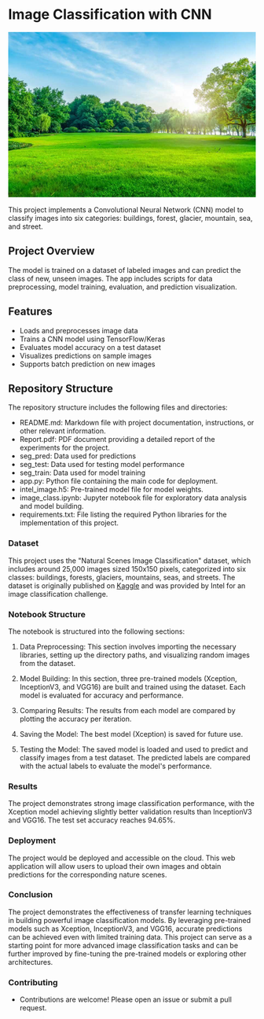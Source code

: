 # Image Classification with CNN

![Nature Scene](Colours-of-Nature-1.jpg)

This project implements a Convolutional Neural Network (CNN) model to classify images into six categories: buildings, forest, glacier, mountain, sea, and street.


## Project Overview


The model is trained on a dataset of labeled images and can predict the class of new, unseen images. The app includes scripts for data preprocessing, model training, evaluation, and prediction visualization.


## Features


- Loads and preprocesses image data
- Trains a CNN model using TensorFlow/Keras
- Evaluates model accuracy on a test dataset
- Visualizes predictions on sample images
- Supports batch prediction on new images


## Repository Structure
The repository structure includes the following files and directories:

- README.md: Markdown file with project documentation, instructions, or other relevant information.
- Report.pdf: PDF document providing a detailed report of the experiments for the project.
- seg_pred: Data used for predictions
- seg_test: Data used for testing model performance
- seg_train: Data used for model training
- app.py: Python file containing the main code for deployment.
- intel_image.h5: Pre-trained model file for model weights.
- image_class.ipynb: Jupyter notebook file for exploratory data analysis and model building.
- requirements.txt: File listing the required Python libraries for the implementation of this project.


### Dataset
This project uses the "Natural Scenes Image Classification" dataset, which includes around 25,000 images sized 150x150 pixels, categorized into six classes: buildings, forests, glaciers, mountains, seas, and streets.
The dataset is originally published on [Kaggle](https://www.kaggle.com/datasets/puneet6060/intel-image-classification) and was provided by Intel for an image classification challenge.


### Notebook Structure
The notebook is structured into the following sections:

1. Data Preprocessing: This section involves importing the necessary libraries, setting up the directory paths, and visualizing random images from the dataset.

2. Model Building: In this section, three pre-trained models (Xception, InceptionV3, and VGG16) are built and trained using the dataset. Each model is evaluated for accuracy and performance.

3. Comparing Results: The results from each model are compared by plotting the accuracy per iteration.

4. Saving the Model: The best model (Xception) is saved for future use.

5. Testing the Model: The saved model is loaded and used to predict and classify images from a test dataset. The predicted labels are compared with the actual labels to evaluate the model's performance.


### Results
The project demonstrates strong image classification performance, with the Xception model achieving slightly better validation results than InceptionV3 and VGG16. The test set accuracy reaches 94.65%.


### Deployment
The project would be deployed and accessible on the cloud. This web application will allow users to upload their own images and obtain predictions for the corresponding nature scenes.


### Conclusion
The project demonstrates the effectiveness of transfer learning techniques in building powerful image classification models. By leveraging pre-trained models such as Xception, InceptionV3, and VGG16, accurate predictions can be achieved even with limited training data. This project can serve as a starting point for more advanced image classification tasks and can be further improved by fine-tuning the pre-trained models or exploring other architectures.


### Contributing
- Contributions are welcome! Please open an issue or submit a pull request.

